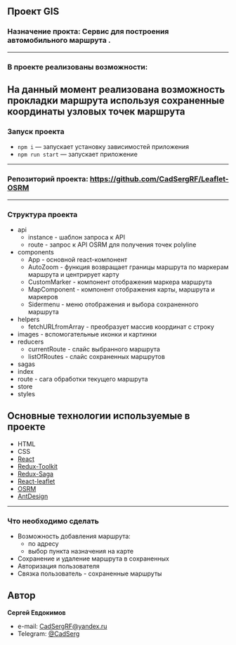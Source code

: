 ## Проект GIS
### Назначение прокта: Сервис для построения автомобильного маршрута .
---
### В проекте реализованы возможности:

На данный момент реализована возможность прокладки маршрута используя 
сохраненные координаты узловых точек маршрута
---
### Запуск проекта

  - `npm i` — запускает установку зависимостей приложения
  - `npm run start` — запускает приложение

---
### Репозиторий проекта: https://github.com/CadSergRF/Leaflet-OSRM

---
### Структура проекта
- api
  - instance - шаблон запроса к API 
  - route - запрос к API OSRM для получения точек polyline
- components
  - App - основной react-компонент
  - AutoZoom - функция возвращает границы маршрута по маркерам маршрута и центрирует карту
  - CustomMarker - компонент отображения маркера маршрута
  - MapComponent - компонент отображения карты, маршрута и маркеров
  - Sidermenu - меню отображения и выбора сохраненного маршрута
- helpers
  - fetchURLfromArray - преобразует массив координат с строку
- images - вспомогательные иконки и картинки
- reducers
  - currentRoute - слайс выбранного маршрута
  - listOfRoutes - слайс сохраненных маршрутов
- sagas
 - index 
 - route - сага обработки текущего маршрута
- store
- styles

## Основные технологии используемые в проекте

- HTML
- CSS
- [React](https://ru.react.js.org/)
- [Redux-Toolkit](https://redux-toolkit.js.org/)
- [Redux-Saga](https://redux-saga.js.org/)
- [React-leaflet](https://react-leaflet.js.org/)
- [OSRM](https://project-osrm.org/)
- [AntDesign](https://ant.design/)

---
### Что необходимо сделать

- Возможность добавления маршрута:
  - по адресу
  - выбор пункта назначения на карте
- Сохранение и удаление маршрута в сохраненных
- Авторизация пользователя
- Связка пользователь - сохраненные маршруты

## Автор

**Сергей Евдокимов**

- e-mail: [CadSergRF@yandex.ru](mailto:CadSergRF@yandex.ru)
- Telegram: [@CadSerg](https://t.me/CadSerg)